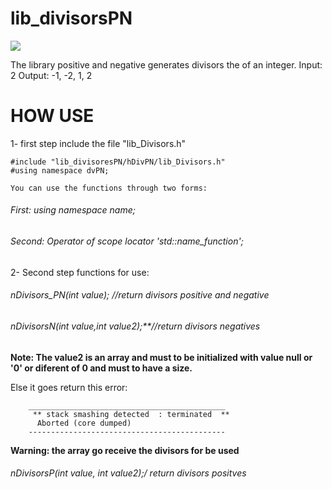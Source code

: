 # lib_divisorsPN

![](https://github.com/Leumim2020/lib_divisorsPN/blob/main/image/lg.png)

The library positive and negative generates divisors the of an integer.
Input: 2
Output: -1, -2, 1, 2

# HOW USE

1- first step include the file "lib_Divisors.h"

    #include "lib_divisoresPN/hDivPN/lib_Divisors.h"
    #using namespace dvPN;
    
    You can use the functions through two forms:  
    
###### First: using namespace name; 
###### Second: Operator of scope locator 'std::name_function'; 
    
2- Second step functions for use:

###### nDivisors_PN(int value); //return divisors positive and negative
###### nDivisorsN(int value,int value2);**//return divisors negatives

 **Note: The value2 is an array and must to be initialized with value null or '0' or diferent of 0 and must to have a size.**
       
  Else it goes return this error:  
  
        ____________________________________________
         ** stack smashing detected  : terminated  **                      
          Aborted (core dumped)   
        --------------------------------------------
  **Warning: the array go receive the divisors for be used**
  
 ###### nDivisorsP(int value, int value2);/ return divisors positves

       
      



